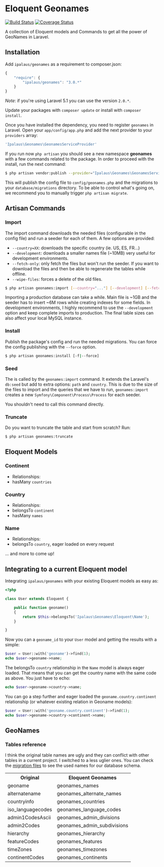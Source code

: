 Eloquent Geonames
=================

[![Build Status](https://travis-ci.org/ipalaus/geonames.png?branch=master)](https://travis-ci.org/ipalaus/geonames)
[![Coverage Status](https://coveralls.io/repos/ipalaus/geonames/badge.png?branch=master)](https://coveralls.io/r/ipalaus/geonames?branch=master)

A collection of Eloquent models and Commands to get all the power of GeoNames in Laravel.

Installation
------------

Add `ipalaus/geonames` as a requirement to composer.json:

```javascript
{
    "require": {
        "ipalaus/geonames": "3.0.*"
    }
}
```

*Note*: if you're using Laravel 5.1 you can use the version `2.0.*`.

Update your packages with `composer update` or install with `composer install`.

Once you have installed the dependency, you need to register `geonames` in Laravel. Open your
`app/config/app.php` and add the next provider to your `providers` array:

```php
'Ipalaus\Geonames\GeonamesServiceProvider'
```

If you run now `php artisan` you should see a new namespace **geonames** with a few commands related to the package. In order to proceed with the install, run the next command:

```bash
$ php artisan vendor:publish --provider="Ipalaus\Geonames\GeonamesServiceProvider"
```

This will publish the config file to `config/geonames.php` and the migrations to your `database/migrations` directory. To be able to control what's going on, we recommend you to manually trigger `php artisan migrate`.

Artisan Commands
----------------

### Import

The import command downloads the needed files (configurable in the config file) and run a seeder for each of them. A few options are provided:

 - `--country=XX`: downloads the specific country (ie. US, ES, FR...)
 - `--development`: downloads a smaller names file (~10MB) very useful for development environments.
 - `--fetch-only`: only fetch the files but won't run the seeder. If you want to download the files and then be able to regenerate the tables while offline.
 - `--wipe-files`: forces a delete of the old files.

```bash
$ php artisan geonames:import [--country="..."] [--development] [--fetch-only] [--wipe-files]
```

Importing a production database can take a while. Main file is ~1GB and the seeder has to insert ~6M rows while creating indexes for some fields. In development environments, I highly recommend to use the `--development` option and keep complete imports to production. The final table sizes can also affect your local MySQL instance.

### Install

Publish the package's config and run the needed migrations. You can force the config publishing with the `--force` option.

```bash
$ php artisan geonames:install [-f|--force]
```

### Seed

The is called by the `geonames:import` command. It extends the Laravel's `db:seed` but add to extra options: `path` and `country`. This is due to the size of the files to import and the queries that we have to run, `geonames:import` creates a new `Symfony\Component\Process\Process` for each seeder.

You shouldn't need to call this command directly.

### Truncate

Do you want to truncate the table and start from scratch? Run:

```bash
$ php artisan geonames:truncate
```

Eloquent Models
---------------

### Continent

- Relationships:
 - hasMany `countries`

### Country

- Relationships:
 - belongsTo `continent`
 - hasMany `names`

### Name

- Relationships:
 - belongsTo `country`, eager loaded on every request

... and more to come up!

Integrating to a current Eloquent model
---------------------------------------

Integrating `ipalaus/geonames` with your existing Eloquent models as easy as:

```php
<?php

class User extends Eloquent {

	public function geoname()
	{
		return $this->belongsTo('Ipalaus\Geonames\Eloquent\Name');
	}

}
```

Now you can a `geoname_id` to your `User` model and getting the results with a simple:

```php
$user = User::with('geoname')->find(1);
echo $user->geoname->name;
```

The belongsTo `country` relationship in the `Name` model is always eager loaded. That means that you can get the country name with the same code as above. You just have to echo:

```php
echo $user->geoname->country->name;
```

You can go a step further and eager loaded the `geoname.country.continent` relationship (or whatever existing relation in Geoname models):

```php
$user = User::with('geoname.country.continent')->find(1);
echo $user->geoname->country->continent->name;
```

GeoNames
--------

### Tables reference

I think the original table names are ugly and they can conflict with other tables in a current project. I switched to a less uglier ones. You can check the [migration files](https://github.com/ipalaus/geonames/tree/master/src/migrations) to see the used names for our database schema.

<table>
  <tr>
    <th>Original</th>
    <th>Eloquent Geonames</th>
  </tr>
  <tr>
    <td>geoname</td>
    <td>geonames_names</td>
  </tr>
  <tr>
    <td>alternatename</td>
    <td>geonames_alternate_names</td>
  </tr>
  <tr>
    <td>countryinfo</td>
    <td>geonames_countries</td>
  </tr>
  <tr>
    <td>iso_languagecodes</td>
    <td>geonames_language_codes</td>
  </tr>
  <tr>
    <td>admin1CodesAscii</td>
    <td>geonames_admin_divisions</td>
  </tr>
  <tr>
    <td>admin2Codes</td>
    <td>geonames_admin_subdivisions</td>
  </tr>
  <tr>
    <td>hierarchy</td>
    <td>geonames_hierarchy</td>
  </tr>
  <tr>
    <td>featureCodes</td>
    <td>geonames_features</td>
  </tr>
  <tr>
    <td>timeZones</td>
    <td>geonames_timezones</td>
  </tr>
  <tr>
    <td>continentCodes</td>
    <td>geonames_continents</td>
  </tr>


</table>
